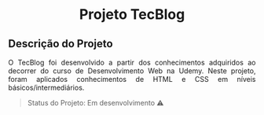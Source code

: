 <h1 align="center"> Projeto TecBlog </h1>

## Descrição do Projeto

<p align="justify"> O TecBlog foi desenvolvido a partir dos conhecimentos adquiridos ao decorrer do curso de Desenvolvimento Web na Udemy.
Neste projeto, foram aplicados conhecimentos de HTML e CSS em níveis básicos/intermediários. </p>

> Status do Projeto: Em desenvolvimento :warning:

